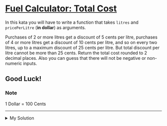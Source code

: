 # [Fuel Calculator: Total Cost](https://www.codewars.com/kata/57b58827d2a31c57720012e8)

In this kata you will have to write a function that takes `litres` and `pricePerLitre` (**in dollar**) as arguments.

Purchases of 2 or more litres get a discount of 5 cents per litre, purchases of 4 or more litres get a discount of 10
cents per litre, and so on every two litres, up to a maximum discount of 25 cents per litre. But total discount per
litre cannot be more than 25 cents. Return the total cost rounded to 2 decimal places. Also you can guess that there
will not be negative or non-numeric inputs.

## Good Luck!

### Note

1 Dollar = 100 Cents

---

<details><summary>My Solution</summary>

```js
function fuelPrice(litres, pricePerLitre) {
  let discount = 0

  if (litres >= 2) {
    discount = Math.min(Math.floor(litres / 2) * 0.05, 0.25)
  }

  return +(litres * (pricePerLitre - discount)).toFixed(2)
}
```

</details>
